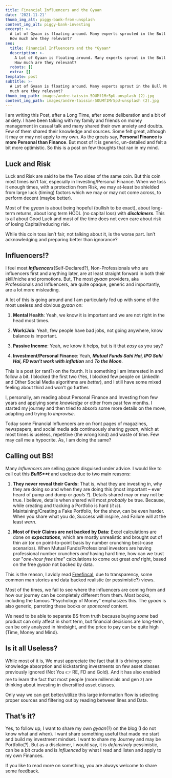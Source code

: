 ```yaml
---
title: Financial Influencers and the Gyaan
date: '2021-11-21'
thumb_img_alt: piggy-bank-from-unsplash
content_img_alt: piggy-bank-investing
excerpt: >-
  A Lot of Gyaan is floating around. Many experts sprouted in the Bull Market.
  How much are they relevant?
seo:
  title: Financial Influencers and the *Gyaan*
  description: >-
    A Lot of Gyaan is floating around. Many experts sprout in the Bull Market.
    How much are they relevant?
  robots: []
  extra: []
template: post
subtitle: >-
  A Lot of Gyaan is floating around. Many experts sprout in the Bull Market. How
  much are they relevant?
thumb_img_path: images/andre-taissin-5OUMf1Mr5pU-unsplash (2).jpg
content_img_path: images/andre-taissin-5OUMf1Mr5pU-unsplash (2).jpg
---
```

I am writing this Post, after a Long Time, after some deliberation and a bit of anxiety. I have been talking with my family and friends on money management in casual talk and many shared their own anxiety and doubts. Few of them shared their knowledge and sources. Some felt great, although it may or may not apply to my own. As the greats say, **Personal Finance is more Personal than Finance**. But most of it is generic, un-detailed and felt a bit more optimistic. So this is a post on few thoughts that ran in my mind.

## Luck and Risk

Luck and Risk are said to be the Two sides of the same coin. But this coin most times isn’t fair, especially in Investing/Personal Finance. When we toss it enough times, with a protection from Risk, we may at-least be shielded from large luck (timing) factors which we may or may not come across, to perform decent (maybe better).

Most of the *gyaan* is about being hopeful (bullish to be exact), about long-term returns, about long term HODL (no capital loss) with ***disclaimers***. This is all about Good Luck and most of the time does not even care about risk of losing Capital/reducing risk.

While this coin toss isn’t fair, not talking about it, is the worse part. Isn’t acknowledging and preparing better than ignorance?

## Influencers!?

I feel most ***Influencers***(Self-Declared?), Non-Professionals who are influencers first and anything later, are at least straight forward in both their skill/niche and promotions. But, The most *gyaan* providers, aka Professionals and Influencers, are quite opaque, generic and importantly, are a lot more misleading.

A lot of this is going around and I am particularly fed up with some of the most useless and obvious *gyaan* on:

1.  **Mental Health**: Yeah, we know it is important and we are not right in the head most times.

2.  **Work/Job**: Yeah, few people have bad jobs, not going anywhere, know balance is important.

3.  **Passive Income**: Yeah, we know it helps, but is it that *easy* as you say?

4.  **Investment/Personal Finance**: Yeah, ***Mutual Funds Sahi Hai, IPO Sahi Hai, FD won't work with inflation*** and ***To the Moon***.

This is a post (or rant?) on the fourth. It is something I am interested in and follow a bit. I blocked the first two (Yes, I blocked few people on LinkedIn and Other Social Media algorithms are *better*), and I still have some mixed feeling about third and won’t go further.

I, personally, am reading about Personal Finance and Investing from few years and applying some *knowledge* or other from past few months. I started my journey and then tried to absorb some more details on the move, adapting and trying to *improvise*.

Today some Financial Influencers are on front pages of magazines, newspapers, and social media ads continuously sharing *gyaan*, which at most times is useless, repetitive (the wrong kind) and waste of time. Few may call me a hypocrite. As, I am doing the same?

## Calling out BS!

Many *Influencers* are selling *gyaan* disguised under advice. I would like to call out this ***BullS\*\*t*** and useless due to two main reasons:

1.  **They never reveal their Cards:** That is, what they are investing in, why they are doing so and when they are doing this (most important – ever heard of pump and dump or *goals ?*). Details shared may or may not be true. I believe, details when shared will most *probably* be true. Because, while creating and tracking a Portfolio is hard (*it is*). Maintaining/Creating a Fake Portfolio, for the show, can be even harder. When you share what you do, Success will inspire, and Failure will at the least *warn*.

2.  **Most of their Claims are not backed by Data:** Excel calculations are done on ***expectations***, which are mostly unrealistic and brought out of thin air (or on point-to-point basis by number crunching best-case scenarios). When Mutual Funds/Professional investors are having professional number crunchers *and* having hard time, how can we trust our "*one-hour free time"* calculations to come out great *and* right, based on the free *gyaan* not backed by data.

This is the reason, I avidly read [Freefincal](https://freefincal.com/), due to transparency, some common man stories and data backed realistic (or pessimistic?) views.

Most of the times, we fail to see where the influencers are coming from and how our journey can be completely different from them. Most books, including the famous “Psychology of Money” emphasizes this. The *gyaan* is also generic, parroting these books or *sponsored* content.

We need to be able to separate BS from truth because buying *some* bad product can only affect in short term, but financial decisions are long-term, can be only analyzed in hindsight, and the price to pay can be quite high (Time, Money and Mind).

## Is it all Useless?

While most of it is, We must appreciate the fact that it is driving some knowledge absorption and kickstarting investments on few asset classes previously ignored (Not You 👉 RE, FD and Gold). And it has also enabled me to learn the fact that most people (more millennials and gen z) are thinking about investing in diversified asset classes.

Only way we can get better/utilize this large information flow is selecting proper sources and filtering out by reading between lines and Data.

## That’s it?

Yes, to follow up, I want to share my own *gyaan*(?) on the blog (I do not know what and when). I want share something useful that made me start and build my investment mindset. I want to share my Journey and may be Portfolio(?). But as a disclaimer, I would say, it is *defensively* pessimistic, can be a bit crude and is *influenced* by what I read and listen and apply to my own Finances.

If you like to read more on something, you are always welcome to share some feedback.
